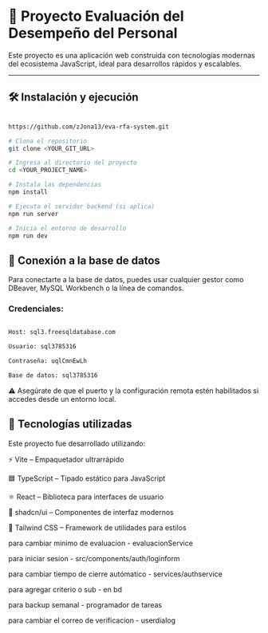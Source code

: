 # 🚀 Proyecto Evaluación del Desempeño del Personal

Este proyecto es una aplicación web construida con tecnologías modernas del ecosistema JavaScript, ideal para desarrollos rápidos y escalables.

---

## 🛠️ Instalación y ejecución

```bash

https://github.com/zJona13/eva-rfa-system.git

# Clona el repositorio
git clone <YOUR_GIT_URL>

# Ingresa al directorio del proyecto
cd <YOUR_PROJECT_NAME>

# Instala las dependencias
npm install

# Ejecuta el servidor backend (si aplica)
npm run server

# Inicia el entorno de desarrollo
npm run dev

```

## 🧩 Conexión a la base de datos

Para conectarte a la base de datos, puedes usar cualquier gestor como DBeaver, MySQL Workbench o la línea de comandos.

### Credenciales:

```bash

Host: sql3.freesqldatabase.com

Usuario: sql3785316

Contraseña: uqlCmnEwLh

Base de datos: sql3785316

```

⚠️ Asegúrate de que el puerto y la configuración remota estén habilitados si accedes desde un entorno local.

## 🧰 Tecnologías utilizadas

Este proyecto fue desarrollado utilizando:

⚡ Vite – Empaquetador ultrarrápido

🟦 TypeScript – Tipado estático para JavaScript

⚛️ React – Biblioteca para interfaces de usuario

🎨 shadcn/ui – Componentes de interfaz modernos

💨 Tailwind CSS – Framework de utilidades para estilos

para cambiar minimo de evaluacion - evaluacionService

para iniciar sesion - src/components/auth/loginform

para cambiar tiempo de cierre autómatico - services/authservice

para agregar criterio o sub - en bd

para backup semanal - programador de tareas

para cambiar el correo de verificacion - userdialog
